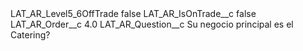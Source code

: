 <?xml version="1.0" encoding="UTF-8"?>
<CustomMetadata xmlns="http://soap.sforce.com/2006/04/metadata" xmlns:xsi="http://www.w3.org/2001/XMLSchema-instance" xmlns:xsd="http://www.w3.org/2001/XMLSchema">
    <label>LAT_AR_Level5_6OffTrade</label>
    <protected>false</protected>
    <values>
        <field>LAT_AR_IsOnTrade__c</field>
        <value xsi:type="xsd:boolean">false</value>
    </values>
    <values>
        <field>LAT_AR_Order__c</field>
        <value xsi:type="xsd:double">4.0</value>
    </values>
    <values>
        <field>LAT_AR_Question__c</field>
        <value xsi:type="xsd:string">Su negocio principal es el Catering?</value>
    </values>
</CustomMetadata>
